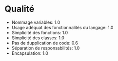 # Qualité

* Nommage variables: 1.0
* Usage adéquat des fonctionnalités du langage: 1.0
* Simplicité des fonctions: 1.0
* Simplicité des classes: 1.0
* Pas de dupplication de code: 0.6
* Séparation de responsabilités: 1.0
* Encapsulation: 1.0

